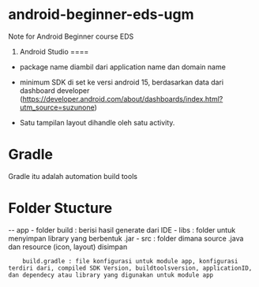 # android-beginner-eds-ugm
Note for Android Beginner course EDS


1. Android Studio 
====

- package name diambil dari application name dan domain name

- minimum SDK di set ke versi android 15, berdasarkan data dari dashboard developer (https://developer.android.com/about/dashboards/index.html?utm_source=suzunone) 

- Satu tampilan layout dihandle oleh satu activity.

Gradle
========
Gradle itu adalah automation build tools

Folder Stucture
======
 -- app
 		- folder build : berisi hasil generate dari IDE
 		- libs : folder untuk menyimpan library yang berbentuk .jar
 		- src : folder dimana source .java dan resource (icon, layout) disimpan

 		build.gradle : file konfigurasi untuk module app, konfigurasi terdiri dari, compiled SDK Version, buildtoolsversion, applicationID, dan dependecy atau library yang digunakan untuk module app


